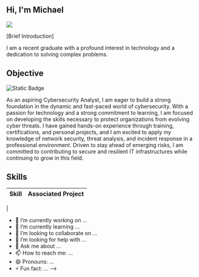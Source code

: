 ## Hi, I'm Michael 
<a href="https://https://www.linkedin.com"><img src="https//img.shields.io/badge/LinkedIn-white?style=social&link=www.linkedin.com%2Fin%2Fbolawa-michael-344b9023" /></a>


[Brief Introduction] 

I am a recent graduate with a profound interest in technology and a dedication to solving complex problems.
## Objective
![Static Badge](https://img.shields.io/badge/LinkedIn-white?style=social&link=www.linkedin.com%2Fin%2Fbolawa-michael-344b9023)


As an aspiring Cybersecurity Analyst, I am eager to build a strong foundation in the dynamic and fast-paced world of cybersecurity. With a passion for technology and a strong commitment to learning, I am focused on developing the skills necessary to protect organizations from evolving cyber threats. I have gained hands-on experience through training, certifications, and personal projects, and I am excited to apply my knowledge of network security, threat analysis, and incident response in a professional environment. Driven to stay ahead of emerging risks, I am committed to contributing to secure and resilient IT infrastructures while continuing to grow in this field.

## Skills

| Skill                                                                | Associated Project                                                   |
|----------------------------------------------------------------------|----------------------------------------------------------------------|
|
- 🔭 I’m currently working on ...
- 🌱 I’m currently learning ...
- 👯 I’m looking to collaborate on ...
- 🤔 I’m looking for help with ...
- 💬 Ask me about ...
- 📫 How to reach me: ...
- 😄 Pronouns: ...
- ⚡ Fun fact: ...
-->

